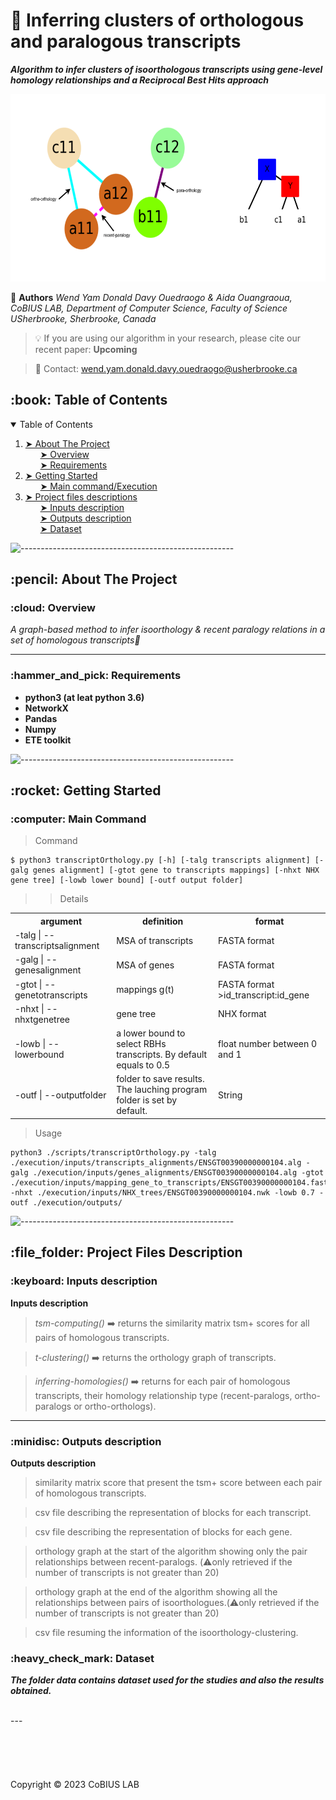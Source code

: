 
# :dna: Inferring clusters of orthologous and paralogous transcripts

***Algorithm to infer clusters of isoorthologous transcripts using gene-level homology relationships and a Reciprocal Best Hits approach***


<p align="center">
<img src='./theme.png' alt='theme' width=auto height=300>
</p>

:busts_in_silhouette: __Authors__
*Wend Yam Donald Davy Ouedraogo & Aida Ouangraoua, CoBIUS LAB, Department of Computer Science, Faculty of Science USherbrooke,  Sherbrooke, Canada*

> :bulb: If you are using our algorithm in your research, please cite our recent paper: __Upcoming__ 

> :e-mail: Contact: wend.yam.donald.davy.ouedraogo@usherbrooke.ca


<!-- TABLE OF CONTENTS -->
<h2 id="table-of-contents"> :book: Table of Contents</h2>

<details open="open">
  <summary>Table of Contents</summary>
  <ol>
    <li><a href="#about-the-project"> ➤ About The Project</a>
    <ol>
    <a href="#overview"> ➤ Overview</a></ol>
    <ol>
    <a href="#requirements"> ➤ Requirements</a>
    </ol>
    </li>
    <li><a href="#getting-started"> ➤ Getting Started</a>
    <ol><a href="#main"> ➤ Main command/Execution</a></ol></li>
    <li><a href="#project-files-description"> ➤ Project files descriptions </a>
    <ol>
    <a href="#project-files-description-inputs"> ➤ Inputs description</a>
    </ol>
    <ol><a href="#project-files-description-outputs"> ➤ Outputs description</a></ol>
    <ol><a href="#project-files-description-data"> ➤ Dataset</a></ol>
    </ol></li>
  </ol>
</details>

![-----------------------------------------------------](https://raw.githubusercontent.com/andreasbm/readme/master/assets/lines/rainbow.png)

<!-- ABOUT THE PROJECT -->
<h2 id="about-the-project"> :pencil: About The Project</h2>


<!-- OVERVIEW -->
<h3 id="overview"> :cloud: Overview</h3>

*A graph-based method to infer isoorthology & recent paralogy relations in a set of homologous transcripts:dna:*

---


<!-- Requirements -->
<h3 id="requirements"> :hammer_and_pick: Requirements</h3>

*   __python3 (at leat python 3.6)__
*   __NetworkX__
*   __Pandas__
*   __Numpy__
*   __ETE toolkit__


![-----------------------------------------------------](https://raw.githubusercontent.com/andreasbm/readme/master/assets/lines/rainbow.png)

<!-- Getting started -->
<h2 id="getting-started"> :rocket: Getting Started</h2>


<!-- Main Command -->
<h3 id="main"> :computer: Main Command</h3>

> Command

<pre><code>$ python3 transcriptOrthology.py [-h] [-talg transcripts alignment] [-galg genes alignment] [-gtot gene to transcripts mappings] [-nhxt NHX gene tree] [-lowb lower bound] [-outf output folder]</code></pre>

>> Details

<table>
<tr>
    <th>argument</th>
    <th>definition</th>
    <th>format</th>
  </tr>
  <tr>
    <td>-talg | --transcriptsalignment</td>
    <td>MSA of transcripts</td>
    <td>FASTA format</td>
  </tr>
  <tr>
    <td>-galg | --genesalignment</td>
    <td>MSA of genes</td>
    <td>FASTA format</td>
  </tr>
  <tr>
    <td>-gtot | --genetotranscripts</td>
    <td>mappings g(t)</td>
    <td>FASTA format >id_transcript:id_gene</td>
  </tr>
  <tr>
    <td>-nhxt | --nhxtgenetree</td>
    <td>gene tree</td>
    <td>NHX format</td>
  </tr>
  <tr>
    <td>-lowb | --lowerbound</td>
    <td>a lower bound to select RBHs transcripts. By default equals to 0.5</td>
    <td>float number between 0 and 1</td>
  </tr>
  <tr>
    <td>-outf | --outputfolder</td>
    <td>folder to save results. The lauching program folder is set by default.</td>
    <td>String</td>
  </tr>
</table>

> Usage

<pre><code>python3 ./scripts/transcriptOrthology.py -talg ./execution/inputs/transcripts_alignments/ENSGT00390000000104.alg -galg ./execution/inputs/genes_alignments/ENSGT00390000000104.alg -gtot ./execution/inputs/mapping_gene_to_transcripts/ENSGT00390000000104.fasta -nhxt ./execution/inputs/NHX_trees/ENSGT00390000000104.nwk -lowb 0.7 -outf ./execution/outputs/</code></pre>

> 


![-----------------------------------------------------](https://raw.githubusercontent.com/andreasbm/readme/master/assets/lines/rainbow.png)

<h2 id="project-files-description"> :file_folder: Project Files Description</h2>


<h3 id="project-files-description-inputs"> :keyboard: Inputs description </h3>

__Inputs description__

> <em>tsm-computing()</em> :arrow_right: returns the similarity matrix tsm+ scores for all pairs of homologous transcripts.

> <em>t-clustering()</em> :arrow_right: returns the orthology graph of transcripts.

> <em>inferring-homologies()</em> :arrow_right: returns for each pair of homologous transcripts, their homology relationship type (recent-paralogs, ortho-paralogs or ortho-orthologs).

--- 

<h3 id="project-files-description-outputs"> :minidisc: Outputs description </h3>

__Outputs description__

> similarity matrix score that present the tsm+ score between each pair of homologous transcripts.

> csv file describing the representation of blocks for each transcript.

> csv file describing the representation of blocks for each gene.

> orthology graph at the start of the algorithm showing only the pair relationships between recent-paralogs. (:warning:only retrieved if the number of transcripts is not greater than 20)

> orthology graph at the end of the algorithm showing all the relationships between pairs of isoorthologues.(:warning:only retrieved if the number of transcripts is not greater than 20)

> csv file resuming the information of the isoorthology-clustering.


<h3 id="project-files-description-data"> :heavy_check_mark: Dataset </h3>

***The folder data contains dataset used for the studies and also the results obtained.***

<br>
---
<br>
<br>
<br>
<br>
<br>
<br>
Copyright © 2023 CoBIUS LAB




